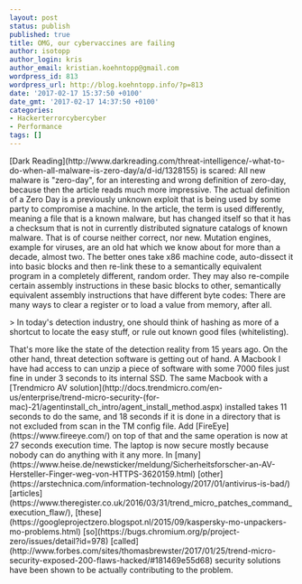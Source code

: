 ```yaml
---
layout: post
status: publish
published: true
title: OMG, our cybervaccines are failing
author: isotopp
author_login: kris
author_email: kristian.koehntopp@gmail.com
wordpress_id: 813
wordpress_url: http://blog.koehntopp.info/?p=813
date: '2017-02-17 15:37:50 +0100'
date_gmt: '2017-02-17 14:37:50 +0100'
categories:
- Hackerterrorcybercyber
- Performance
tags: []
---
```

<p>[Dark Reading](http://www.darkreading.com/threat-intelligence/-what-to-do-when-all-malware-is-zero-day/a/d-id/1328155) is scared: All new malware is "zero-day", for an interesting and wrong definition of zero-day, because then the article reads much more impressive. The actual definition of a Zero Day is&nbsp;a previously unknown exploit that is being used by some party to compromise a machine. In the article, the&nbsp;term is used differently, meaning a file that is a known malware, but has changed itself so that it has a checksum that is not in currently distributed signature catalogs of known malware. That is of course neither correct, nor new.<!--more--> Mutation engines, example for viruses, are an old hat which we know about for more than a decade, almost two. The better ones take x86 machine code, auto-dissect it into basic blocks and then re-link these to a semantically equivalent program in a completely different, random order. They may also re-compile certain assembly instructions in these basic blocks to other, semantically equivalent assembly instructions that have different byte codes: There are many ways to clear a register or to load a value from memory, after all. </p>
<p>> In today's detection industry, one should think of hashing as more of a shortcut to locate the easy stuff, or rule out known good files (whitelisting).</p>
<p> That's more like the state of the detection reality from 15 years ago. On the other hand, threat detection software is getting out of hand. A Macbook I have had access to can unzip a piece of software with some 7000 files just fine in under 3 seconds to its internal SSD. The same Macbook with a [Trendmicro AV solution](http://docs.trendmicro.com/en-us/enterprise/trend-micro-security-(for-mac)-21/agentinstall_ch_intro/agent_install_method.aspx) installed takes 11 seconds to do the same, and 18 seconds if it is done in a directory that is not excluded from scan in the TM config file. Add [FireEye](https://www.fireeye.com/)&nbsp;on top of that and the same operation is now at 27 seconds execution time. The laptop is now secure mostly because nobody can do anything with it any more. In [many](https://www.heise.de/newsticker/meldung/Sicherheitsforscher-an-AV-Hersteller-Finger-weg-von-HTTPS-3620159.html) [other](https://arstechnica.com/information-technology/2017/01/antivirus-is-bad/) [articles](https://www.theregister.co.uk/2016/03/31/trend_micro_patches_command_execution_flaw/), [these](https://googleprojectzero.blogspot.nl/2015/09/kaspersky-mo-unpackers-mo-problems.html) [so](https://bugs.chromium.org/p/project-zero/issues/detail?id=978) [called](http://www.forbes.com/sites/thomasbrewster/2017/01/25/trend-micro-security-exposed-200-flaws-hacked/#181469e55d68) security solutions have been shown to be actually contributing to the problem.</p>
